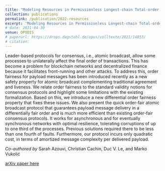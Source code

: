 ```yaml
---
title: "Modeling Resources in Permissionless Longest-chain Total-order Broadcast"
collection: publications
permalink: /publication/2022-resources
excerpt: 'Modeling Resources in Permissionless Longest-chain Total-order Broadcast.'
# date: 2021-04-30
venue: OPODIS
# paperurl: https://drops.dagstuhl.de/opus/volltexte/2021/14853/
# citation: 
---
```

Leader-based protocols for consensus, i.e., atomic broadcast, allow some processes to unilaterally affect the final order of transactions. This has become a problem for blockchain networks and decentralized finance because it facilitates front-running and other attacks. To address this, order fairness for payload messages has been introduced recently as a new safety property for atomic broadcast complementing traditional agreement and liveness. We relate order fairness to the standard validity notions for consensus protocols and highlight some limitations with the existing formalization. Based on this, we introduce a new differential order fairness property that fixes these issues. We also present the quick order-fair atomic broadcast protocol that guarantees payload message delivery in a differentially fair order and is much more efficient than existing order-fair consensus protocols. It works for asynchronous and for eventually synchronous networks with optimal resilience, tolerating corruptions of up to one third of the processes. Previous solutions required there to be less than one fourth of faults. Furthermore, our protocol incurs only quadratic cost, in terms of amortized message complexity per delivered payload.

_Co-authored by_ Sarah Azouvi, Christian Cachin, Duc V. Le, and Marko Vukolić

[arXiv paper here](https://arxiv.org/abs/2211.12050) 



